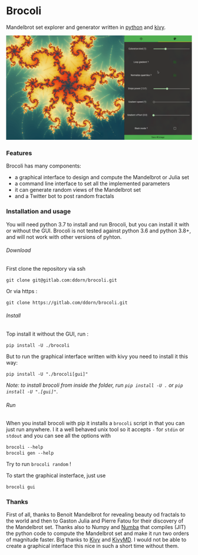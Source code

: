 # Brocoli

Mandelbrot set explorer and generator written in [python](python.org) and [kivy](kivy.org).

![](assets/screenshot.png)

### Features

Brocoli has many components:
 - a graphical interface to design and compute
 the Mandelbrot or Julia set
 - a command line interface to set all the implemented parameters
 - it can generate random views of the Mandelbrot set
 - and a Twitter bot to post random fractals

### Installation and usage

You will need python 3.7 to install and run Brocoli,
but you can install it with or without the GUI. Brocoli
is not tested against python 3.6 and python 3.8+, and will
not work with other versions of pyhton.

###### Download
First clone the repository via ssh

    git clone git@gitlab.com:ddorn/brocoli.git

Or via https :

    git clone https://gitlab.com/ddorn/brocoli.git

###### Install
Top install it without the GUI, run :

    pip install -U ./brocoli

But to run the graphical interface written with kivy
you need to install it this way:

    pip install -U "./brocoli[gui]"

*Note: to install brocoli from inside the folder, run*
*`pip install -U .` or `pip install -U ".[gui]"`*.

###### Run
When you install brocoli with pip it installs a `brocoli`
script in that you can just run anywhere. I it a well behaved
unix tool so it accepts `-` for `stdin` or `stdout` and you
can see all the options with

    brocoli --help
    brocoli gen --help

Try to run `brocoli random` !

To start the graphical insterface, just use

    brocoli gui

### Thanks

First of all, thanks to Benoit Mandelbrot for revealing
beauty od fractals to the world and then to Gaston Julia and Pierre Fatou
for their discovery of the Mandelbrot set.
Thanks also to Numpy and [Numba](https://github.com/numba/numba)
that compiles (JIT) the python code to compute the Mandelbrot set and
make it run two orders of magnitude faster.
Big thanks to [Kivy](kivy.org) and [KivyMD](github.com/HeaTTheatR/KivyMD).
I would not be able to create a graphical interface this nice in such a
short time without them.
